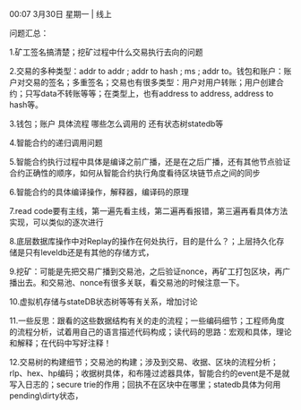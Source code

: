 00:07 3月30日 星期一  | 线上

问题汇总：

1.矿工签名搞清楚；挖矿过程中什么交易执行去向的问题

2.交易的多种类型：addr to addr ; addr to hash ; ms ; addr to。钱包和账户：账户对交易的签名；多重签名；交易也有很多类型：用户对用户转账；用户创建合约；只写data不转账等等；在类型上，也有address to address, address to hash等。

3.钱包；账户 具体流程 哪些怎么调用的 还有状态树statedb等

4.智能合约的递归调用问题

5.智能合约执行过程中具体是编译之前广播，还是在之后广播，还有其他节点验证合约正确性的顺序，如何从智能合约执行角度看待区块链节点之间的同步

6.智能合约的具体编译操作，解释器，编译码的原理

7.read code要有主线，第一遍先看主线，第二遍再看报错，第三遍再看具体方法实现，可以类似的逐次进行

8.底层数据库操作中对Replay的操作在何处执行，目的是什么？；上层持久化存储是只有leveldb还是有其他的存储方式，

9.挖矿：可能是先把交易广播到交易池，之后验证nonce，再矿工打包区块，再广播出去。和交易池、nonce有很多关联，看交易池的时候注意一下。

10.虚拟机存储与stateDB状态树等等有关系，增加讨论

11.一些反思：跟看的这些数据结构有关的走的流程；一些编码细节；工程师角度的流程分析，试着用自己的语言描述代码构成；读代码的思路：宏观和具体，理论和解释；在代码中写好注释！

12.交易树的构建细节；交易池的构建；涉及到交易、收据、区块的流程分析；rlp、hex、hp编码；收据树具体，和布隆过滤器具体，智能合约的event是不是就写入日志的；secure trie的作用；回执不在区块中在哪里；statedb具体为何用pending\dirty状态，

